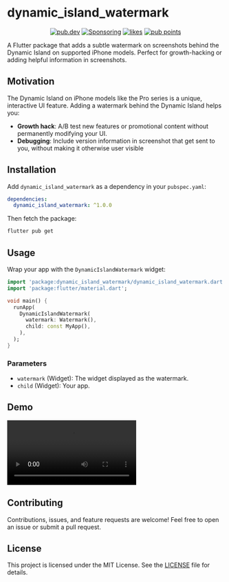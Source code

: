 # dynamic_island_watermark

<p align="center">
  <a href="https://pub.dev/packages/dynamic_island_watermark"><img src="https://img.shields.io/pub/v/dynamic_island_watermark.svg" alt="pub.dev"></a>
  <a href="https://github.com/ueman#sponsor-me"><img src="https://img.shields.io/github/sponsors/ueman" alt="Sponsoring"></a>
  <a href="https://pub.dev/packages/dynamic_island_watermark/score"><img src="https://img.shields.io/pub/likes/dynamic_island_watermark" alt="likes"></a>
  <a href="https://pub.dev/packages/dynamic_island_watermark/score"><img src="https://img.shields.io/pub/points/dynamic_island_watermark" alt="pub points"></a>
</p>

A Flutter package that adds a subtle watermark on screenshots behind the Dynamic Island on supported iPhone models. Perfect for growth-hacking or adding helpful information in screenshots.

## Motivation

The Dynamic Island on iPhone models like the Pro series is a unique, interactive UI feature. Adding a watermark behind the Dynamic Island helps you:

* **Growth hack**: A/B test new features or promotional content without permanently modifying your UI.
* **Debugging**: Include version information in screenshot that get sent to you, without making it otherwise user visible

## Installation

Add `dynamic_island_watermark` as a dependency in your `pubspec.yaml`:

```yaml
dependencies:
  dynamic_island_watermark: ^1.0.0
```

Then fetch the package:

```bash
flutter pub get
```

## Usage

Wrap your app with the `DynamicIslandWatermark` widget:

```dart
import 'package:dynamic_island_watermark/dynamic_island_watermark.dart';
import 'package:flutter/material.dart';

void main() {
  runApp(
    DynamicIslandWatermark(
      watermark: Watermark(),
      child: const MyApp(),
    ),
  );
}
```

### Parameters

* `watermark` (Widget): The widget displayed as the watermark.
* `child` (Widget): Your app.

## Demo

<video controls>
  <source src="https://github.com/ueman/dart-packages/raw/213a8b0d7b6c5aecf48db9749f81b105fb0f8b31/dynamic_island_watermark/media/example.mov" type="video/mp4">
</video>

## Contributing

Contributions, issues, and feature requests are welcome! Feel free to open an issue or submit a pull request.

## License

This project is licensed under the MIT License. See the [LICENSE](LICENSE) file for details.

